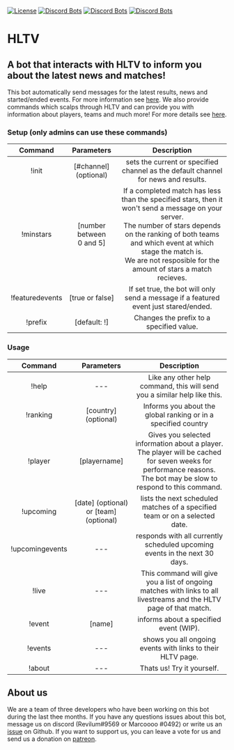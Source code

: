 [![License](https://i.creativecommons.org/l/by-nc/4.0/88x31.png)](http://creativecommons.org/licenses/by-nc/4.0/)
[![Discord Bots](https://top.gg/api/widget/status/807182830752628766.svg)](https://top.gg/bot/807182830752628766)
[![Discord Bots](https://top.gg/api/widget/servers/807182830752628766.svg)](https://top.gg/bot/807182830752628766)
[![Discord Bots](https://top.gg/api/widget/upvotes/807182830752628766.svg)](https://top.gg/bot/807182830752628766)
# HLTV
## A bot that interacts with HLTV to inform you about the latest news and matches!
This bot automatically send messages for the latest results, news and started/ended events. For more information see [here](#Setup (only admins can use these commands)).
We also provide commands which scalps through HLTV and can provide you with information about players, teams and much more! For more details see [here](#Usage).
### Setup (only admins can use these commands)
| Command | Parameters | Description |
|:-:|:-:|:-:|
| !init | [#channel] (optional) | sets the current or specified channel as the default channel for news and results. |
| !minstars | [number between <br /> 0 and 5] | If a completed match has less than the specified stars, then it won't send a message on your server. <br /> The number of stars depends on the ranking of both teams and which event at which stage the match is. <br /> We are not resposible for the amount of stars a match recieves. |
| !featuredevents | [true or false] | If set true, the bot will only send a message if a featured event just stared/ended. |
| !prefix | [default: !] | Changes the prefix to a specified value. |
### Usage
| Command | Parameters | Description |
|:-:|:-:|:-:|
| !help | --- | Like any other help command, this will send you a similar help like this. |
| !ranking | [country] (optional) | Informs you about the global ranking or in a specified country |
| !player | [playername] | Gives you selected information about a player. <br /> The player will be cached for seven weeks for performance reasons. <br /> The bot may be slow to respond to this command.|
| !upcoming | [date] (optional) or [team] (optional)| lists the next scheduled matches of a specified team or on a selected date. |
| !upcomingevents | --- | responds with all currently scheduled upcoming events in the next 30 days. |
| !live | --- | This command will give you a list of ongoing matches with links to all livestreams and the HLTV page of that match. |
| !event | [name] | informs about a specified event (WIP).|
| !events | --- | shows you all ongoing events with links to their HLTV page. |
| !about | --- | Thats us! Try it yourself. |
## About us
We are a team of three developers who have been working on this bot during the last thee months.
If you have any questions issues about this bot, message us on discord (Revilum#9569 or Marcoooo
#0492) or write us an [issue](https://github.com/Zsunamy/HLTVDiscordBridge/issues) on Github. If you want to support us, you can leave a vote for us and send us a donation on [patreon](https://www.patreon.com/zsunamy).
